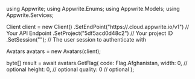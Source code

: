 using Appwrite;
using Appwrite.Enums;
using Appwrite.Models;
using Appwrite.Services;

Client client = new Client()
    .SetEndPoint("https://<REGION>.cloud.appwrite.io/v1") // Your API Endpoint
    .SetProject("5df5acd0d48c2") // Your project ID
    .SetSession(""); // The user session to authenticate with

Avatars avatars = new Avatars(client);

byte[] result = await avatars.GetFlag(
    code: Flag.Afghanistan,
    width: 0, // optional
    height: 0, // optional
    quality: 0 // optional
);